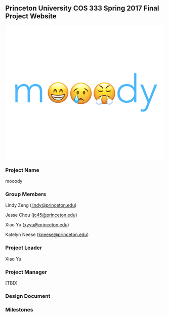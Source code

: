 ## Princeton University COS 333 Spring 2017 Final Project Website

![mooody logo](mooody.png)

### Project Name
mooody

### Group Members
Lindy Zeng (lindy@princeton.edu)

Jesse Chou (jc45@princeton.edu)

Xiao Yu (xyyu@princeton.edu)

Katelyn Neese (kneese@princeton.edu)

### Project Leader
Xiao Yu

### Project Manager
[TBD]

### Design Document

### Milestones
